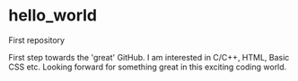 # hello_world
First repository

First step towards the 'great' GitHub. I am interested in C/C++, HTML, Basic CSS etc. Looking forward for something great in this exciting coding world.
